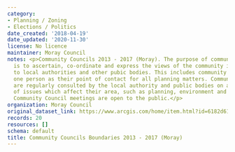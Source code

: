 ```yaml
---
category:
- Planning / Zoning
- Elections / Politics
date_created: '2018-04-19'
date_updated: '2020-11-30'
license: No licence
maintainer: Moray Council
notes: <p>Community Councils 2013 - 2017 (Moray). The purpose of community councils
  is to ascertain, co-ordinate and express the views of the community it represents
  to local authorities and other pubic bodies. This includes community councils appointing
  one person as their point of contact for all planning matters. Community Councils
  are regularly consulted by the local authority and public bodies on a wide range
  of issues which affect their area, such as planning, environment and health. All
  Community Council meetings are open to the public.</p>
organization: Moray Council
original_dataset_link: https://www.arcgis.com/home/item.html?id=6182d61788b6422982eb83c5d2d33e4a
records: 20
resources: []
schema: default
title: Community Councils Boundaries 2013 - 2017 (Moray)
---
```

